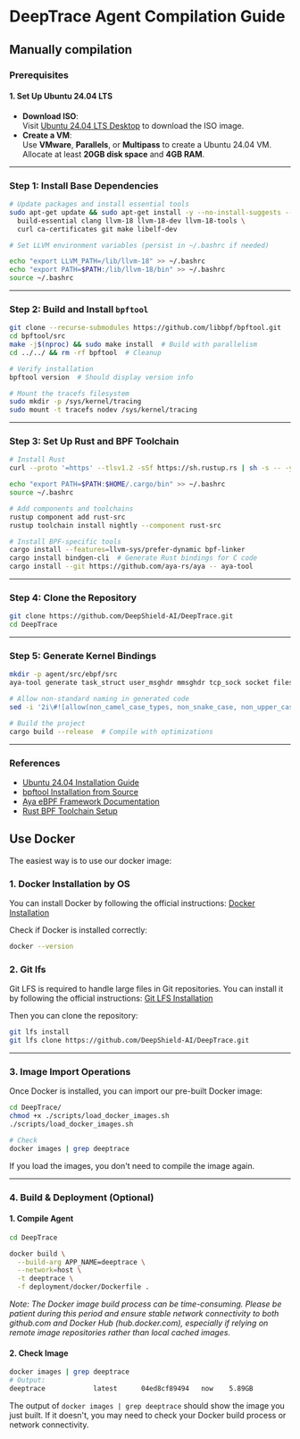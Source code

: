 # DeepTrace Agent Compilation Guide

## Manually compilation

### Prerequisites
#### 1. Set Up Ubuntu 24.04 LTS
- **Download ISO**:  
  Visit [Ubuntu 24.04 LTS Desktop](https://ubuntu.com/download/desktop)  to download the ISO image.  
- **Create a VM**:  
  Use **VMware**, **Parallels**, or **Multipass** to create a Ubuntu 24.04 VM. Allocate at least **20GB disk space** and **4GB RAM**.  

---

### Step 1: Install Base Dependencies
```bash
# Update packages and install essential tools
sudo apt-get update && sudo apt-get install -y --no-install-suggests --no-install-recommends \
  build-essential clang llvm-18 llvm-18-dev llvm-18-tools \
  curl ca-certificates git make libelf-dev

# Set LLVM environment variables (persist in ~/.bashrc if needed)

echo "export LLVM_PATH=/lib/llvm-18" >> ~/.bashrc
echo "export PATH=$PATH:/lib/llvm-18/bin" >> ~/.bashrc
source ~/.bashrc
```

---

### Step 2: Build and Install `bpftool`
```bash
git clone --recurse-submodules https://github.com/libbpf/bpftool.git
cd bpftool/src
make -j$(nproc) && sudo make install  # Build with parallelism 
cd ../../ && rm -rf bpftool  # Cleanup

# Verify installation
bpftool version  # Should display version info 

# Mount the tracefs filesystem
sudo mkdir -p /sys/kernel/tracing
sudo mount -t tracefs nodev /sys/kernel/tracing
```

---

### Step 3: Set Up Rust and BPF Toolchain
```bash
# Install Rust
curl --proto '=https' --tlsv1.2 -sSf https://sh.rustup.rs | sh -s -- -y --default-toolchain=stable

echo "export PATH=$PATH:$HOME/.cargo/bin" >> ~/.bashrc
source ~/.bashrc

# Add components and toolchains
rustup component add rust-src
rustup toolchain install nightly --component rust-src

# Install BPF-specific tools
cargo install --features=llvm-sys/prefer-dynamic bpf-linker
cargo install bindgen-cli  # Generate Rust bindings for C code 
cargo install --git https://github.com/aya-rs/aya -- aya-tool
```

---

### Step 4: Clone the Repository
```bash
git clone https://github.com/DeepShield-AI/DeepTrace.git
cd DeepTrace
```

---

### Step 5: Generate Kernel Bindings
```bash
mkdir -p agent/src/ebpf/src
aya-tool generate task_struct user_msghdr mmsghdr tcp_sock socket files_struct > agent/src/ebpf/src/vmlinux.rs

# Allow non-standard naming in generated code
sed -i '2i\#![allow(non_camel_case_types, non_snake_case, non_upper_case_globals, dead_code, unnecessary_transmutes)]' agent/src/ebpf/src/vmlinux.rs

# Build the project
cargo build --release  # Compile with optimizations 
```
---

### References
- [Ubuntu 24.04 Installation Guide](https://ubuntu.com/download/desktop)   
- [bpftool Installation from Source](https://99rdp.com/mastering-ebpf-how-to-install-bpftool-in-linux)   
- [Aya eBPF Framework Documentation](https://github.com/aya-rs/aya)   
- [Rust BPF Toolchain Setup](https://github.com/aya-rs/bpf-linker)   

## Use Docker

The easiest way is to use our docker image:

### 1. Docker Installation by OS

You can install Docker by following the official instructions: [Docker Installation](https://docs.docker.com/get-started/get-docker/)

Check if Docker is installed correctly:
```bash
docker --version
```

### 2. Git lfs

Git LFS is required to handle large files in Git repositories. You can install it by following the official instructions: [Git LFS Installation](https://git-lfs.com/)

Then you can clone the repository:
```bash
git lfs install
git lfs clone https://github.com/DeepShield-AI/DeepTrace.git
```

---

### 3. Image Import Operations

Once Docker is installed, you can import our pre-built Docker image:
```bash
cd DeepTrace/
chmod +x ./scripts/load_docker_images.sh
./scripts/load_docker_images.sh

# Check
docker images | grep deeptrace
```
If you load the images, you don't need to compile the image again.

---  

### 4. Build & Deployment (Optional)

#### 1. **Compile Agent**
```bash
cd DeepTrace

docker build \
  --build-arg APP_NAME=deeptrace \
  --network=host \
  -t deeptrace \
  -f deployment/docker/Dockerfile .
```

_Note: The Docker image build process can be time-consuming. Please be patient during this period and ensure stable network connectivity to both github.com and Docker Hub (hub.docker.com), especially if relying on remote image repositories rather than local cached images._

#### 2. **Check Image**
```bash
docker images | grep deeptrace
# Output:
deeptrace            latest      04ed8cf89494   now    5.89GB
```
The output of `docker images | grep deeptrace` should show the image you just built. If it doesn't, you may need to check your Docker build process or network connectivity.